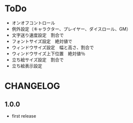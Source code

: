 # ToDo
- オンオフコントロール
- 例外設定（キャラクター、プレイヤー、ダイスロール、GM）
- 文字送り速度設定　割合で
- フォントサイズ設定　絶対値で
- ウィンドウサイズ設定　幅と高さ、割合で
- ウィンドウサイズ上下位置　絶対値％
- 立ち絵サイズ設定　割合で
- 立ち絵表示設定


# CHANGELOG

## 1.0.0
- first release